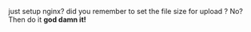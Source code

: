 just setup nginx? did you remember to set the file size for upload ?
No?
Then do it **god damn it!**
